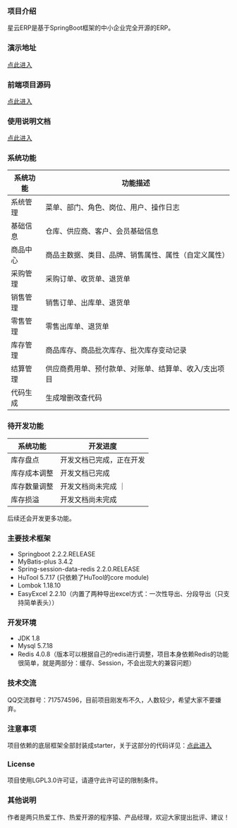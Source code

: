 ### 项目介绍
星云ERP是基于SpringBoot框架的中小企业完全开源的ERP。

### 演示地址
<a href="http://erp.lframework.com" target="_blank">点此进入</a>

### 前端项目源码
<a href="https://gitee.com/lframework/xingyun-front" target="_blank">点此进入</a>

### 使用说明文档
<a href="https://gitee.com/lframework/xingyun-doc" target="_blank">点此进入</a>

### 系统功能
| 系统功能 | 功能描述                        |
|------|-----------------------------|
| 系统管理 | 菜单、部门、角色、岗位、用户、操作日志         |
| 基础信息 | 仓库、供应商、客户、会员基础信息            |
| 商品中心 | 商品主数据、类目、品牌、销售属性、属性（自定义属性）  |
| 采购管理 | 采购订单、收货单、退货单                |
| 销售管理 | 销售订单、出库单、退货单                |
| 零售管理 | 零售出库单、退货单                   |
| 库存管理 | 商品库存、商品批次库存、批次库存变动记录        |
| 结算管理 | 供应商费用单、预付款单、对账单、结算单、收入/支出项目 |
| 代码生成 | 生成增删改查代码                    |

### 待开发功能
| 系统功能 | 开发进度         |
|------|--------------|
| 库存盘点 | 开发文档已完成，正在开发 |
| 库存成本调整 | 开发文档已完成     |
| 库存数量调整 | 开发文档尚未完成     ｜
| 库存损溢 | 开发文档尚未完成     |

后续还会开发更多功能。

### 主要技术框架
* Springboot 2.2.2.RELEASE
* MyBatis-plus 3.4.2
* Spring-session-data-redis 2.2.0.RELEASE
* HuTool 5.7.17 (只依赖了HuTool的core module)
* Lombok 1.18.10
* EasyExcel 2.2.10（内置了两种导出excel方式：一次性导出、分段导出（只支持简单表头））

### 开发环境
* JDK 1.8
* Mysql 5.7.18
* Redis 4.0.8（版本可以根据自己的redis进行调整，项目本身依赖Redis的功能很简单，就是两部分：缓存、Session，不会出现大的兼容问题）

### 技术交流
QQ交流群号：717574596，目前项目刚发布不久，人数较少，希望大家不要嫌弃。

### 注意事项
项目依赖的底层框架全部封装成starter，关于这部分的代码详见：<a href="https://gitee.com/lframework/jugg" target="_blank">点此进入</a>

### License
项目使用LGPL3.0许可证，请遵守此许可证的限制条件。

### 其他说明
作者是两只热爱工作、热爱开源的程序猿、产品经理，欢迎大家提出批评、建议！